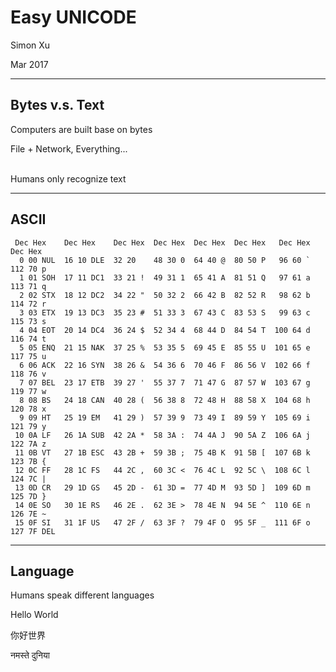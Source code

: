 # Easy UNICODE #

Simon Xu

Mar 2017

---

## Bytes v.s. Text ##

Computers are built base on bytes

File + Network, Everything...

<br>
Humans only recognize text

---

## ASCII ##

     Dec Hex    Dec Hex    Dec Hex  Dec Hex  Dec Hex  Dec Hex   Dec Hex   Dec Hex
      0 00 NUL  16 10 DLE  32 20    48 30 0  64 40 @  80 50 P   96 60 `  112 70 p
      1 01 SOH  17 11 DC1  33 21 !  49 31 1  65 41 A  81 51 Q   97 61 a  113 71 q
      2 02 STX  18 12 DC2  34 22 "  50 32 2  66 42 B  82 52 R   98 62 b  114 72 r
      3 03 ETX  19 13 DC3  35 23 #  51 33 3  67 43 C  83 53 S   99 63 c  115 73 s
      4 04 EOT  20 14 DC4  36 24 $  52 34 4  68 44 D  84 54 T  100 64 d  116 74 t
      5 05 ENQ  21 15 NAK  37 25 %  53 35 5  69 45 E  85 55 U  101 65 e  117 75 u
      6 06 ACK  22 16 SYN  38 26 &  54 36 6  70 46 F  86 56 V  102 66 f  118 76 v
      7 07 BEL  23 17 ETB  39 27 '  55 37 7  71 47 G  87 57 W  103 67 g  119 77 w
      8 08 BS   24 18 CAN  40 28 (  56 38 8  72 48 H  88 58 X  104 68 h  120 78 x
      9 09 HT   25 19 EM   41 29 )  57 39 9  73 49 I  89 59 Y  105 69 i  121 79 y
     10 0A LF   26 1A SUB  42 2A *  58 3A :  74 4A J  90 5A Z  106 6A j  122 7A z
     11 0B VT   27 1B ESC  43 2B +  59 3B ;  75 4B K  91 5B [  107 6B k  123 7B {
     12 0C FF   28 1C FS   44 2C ,  60 3C <  76 4C L  92 5C \  108 6C l  124 7C |
     13 0D CR   29 1D GS   45 2D -  61 3D =  77 4D M  93 5D ]  109 6D m  125 7D }
     14 0E SO   30 1E RS   46 2E .  62 3E >  78 4E N  94 5E ^  110 6E n  126 7E ~
     15 0F SI   31 1F US   47 2F /  63 3F ?  79 4F O  95 5F _  111 6F o  127 7F DEL

---

## Language ##

Humans speak different languages

Hello World

你好世界

नमस्ते दुनिया